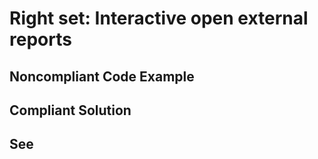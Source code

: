 # Right set: Interactive open external reports

## Noncompliant Code Example

## Compliant Solution

## See

